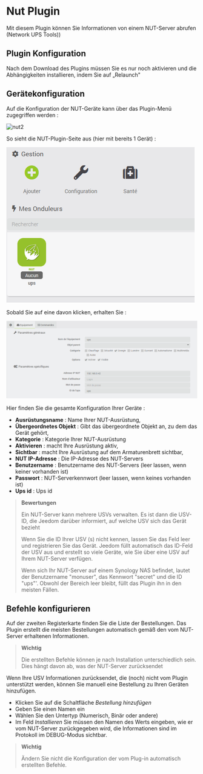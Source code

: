 # Nut Plugin

Mit diesem Plugin können Sie Informationen von einem NUT-Server abrufen (Network UPS Tools))

## Plugin Konfiguration

Nach dem Download des Plugins müssen Sie es nur noch aktivieren und die Abhängigkeiten installieren, indem Sie auf „Relaunch"

## Gerätekonfiguration

Auf die Konfiguration der NUT-Geräte kann über das Plugin-Menü zugegriffen werden :

![nut2](../images/nut2.PNG)

So sieht die NUT-Plugin-Seite aus (hier mit bereits 1 Gerät) :

![nut3](../images/nut3.PNG)

Sobald Sie auf eine davon klicken, erhalten Sie :

![nut4](../images/nut4.PNG)

Hier finden Sie die gesamte Konfiguration Ihrer Geräte :

- **Ausrüstungsname** : Name Ihrer NUT-Ausrüstung,
- **Übergeordnetes Objekt** : Gibt das übergeordnete Objekt an, zu dem das Gerät gehört,
- **Kategorie** : Kategorie Ihrer NUT-Ausrüstung
- **Aktivieren** : macht Ihre Ausrüstung aktiv,
- **Sichtbar** : macht Ihre Ausrüstung auf dem Armaturenbrett sichtbar,
- **NUT IP-Adresse** : Die IP-Adresse des NUT-Servers
- **Benutzername** : Benutzername des NUT-Servers (leer lassen, wenn keiner vorhanden ist)
- **Passwort** : NUT-Serverkennwort (leer lassen, wenn keines vorhanden ist)
- **Ups id** : Ups id

> **Bewertungen**
>
> Ein NUT-Server kann mehrere USVs verwalten. Es ist dann die USV-ID, die Jeedom darüber informiert, auf welche USV sich das Gerät bezieht
>
> Wenn Sie die ID Ihrer USV (s) nicht kennen, lassen Sie das Feld leer und registrieren Sie das Gerät. Jeedom füllt automatisch das ID-Feld der USV aus und erstellt so viele Geräte, wie Sie über eine USV auf Ihrem NUT-Server verfügen.
>
> Wenn sich Ihr NUT-Server auf einem Synology NAS befindet, lautet der Benutzername "monuser", das Kennwort "secret" und die ID "ups"'. Obwohl der Bereich leer bleibt, füllt das Plugin ihn in den meisten Fällen.

## Befehle konfigurieren

Auf der zweiten Registerkarte finden Sie die Liste der Bestellungen. Das Plugin erstellt die meisten Bestellungen automatisch gemäß den vom NUT-Server erhaltenen Informationen.

> **Wichtig**
>
> Die erstellten Befehle können je nach Installation unterschiedlich sein. Dies hängt davon ab, was der NUT-Server zurücksendet

Wenn Ihre USV Informationen zurücksendet, die (noch) nicht vom Plugin unterstützt werden, können Sie manuell eine Bestellung zu Ihren Geräten hinzufügen.

- Klicken Sie auf die Schaltfläche *Bestellung hinzufügen*
- Geben Sie einen Namen ein
- Wählen Sie den Untertyp (Numerisch, Binär oder andere)
- Im Feld *Installieren* Sie müssen den Namen des Werts eingeben, wie er vom NUT-Server zurückgegeben wird, die Informationen sind im Protokoll im DEBUG-Modus sichtbar.

> **Wichtig**
>
> Ändern Sie nicht die Konfiguration der vom Plug-in automatisch erstellten Befehle.
